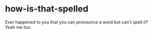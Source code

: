 # how-is-that-spelled
Ever happened to you that you can pronounce a word but can't spell it? Yeah me too.
